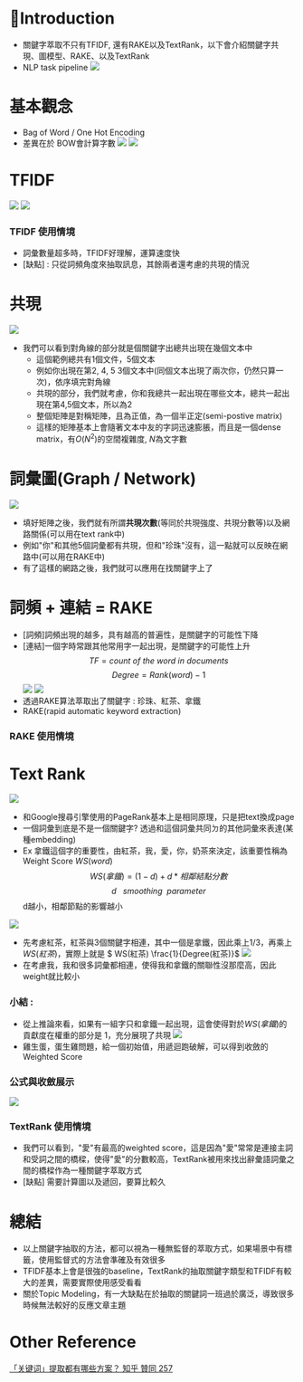 # Introduction 
* 關鍵字萃取不只有TFIDF, 還有RAKE以及TextRank，以下會介紹關鍵字共現、圖模型、RAKE、以及TextRank
* NLP task pipeline
<img src = '/images/keywordExtraction_1.png'></img>
# 基本觀念
* Bag of Word / One Hot Encoding
* 差異在於 BOW會計算字數
<img src = '/images/keywordExtraction_2.png'></img>
<img src = '/images/keywordExtraction_3.png'></img>
# TFIDF 
<img src = '/images/keywordExtraction_13.png'></img>
<img src = '/images/keywordExtraction_14.png'></img>
### TFIDF 使用情境
* 詞彙數量超多時，TFIDF好理解，運算速度快
* [缺點] : 只從詞頻角度來抽取訊息，其餘兩者還考慮的共現的情況
# 共現
<img src = '/images/keywordExtraction_4.png'></img>
* 我們可以看到對角線的部分就是個關鍵字出總共出現在幾個文本中
  * 這個範例總共有1個文件，5個文本
  * 例如你出現在第2, 4, 5 3個文本中(同個文本出現了兩次你，仍然只算一次)，依序填完對角線
  * 共現的部分，我們就考慮，你和我總共一起出現在哪些文本，總共一起出現在第4,5個文本，所以為2
  * 整個矩陣是對稱矩陣，且為正值，為一個半正定(semi-postive matrix)
  * 這樣的矩陣基本上會隨著文本中友的字詞迅速膨脹，而且是一個dense matrix，有$O(N^{2})$的空間複雜度, $N$為文字數
# 詞彙圖(Graph / Network)
<img src = '/images/keywordExtraction_5.png'></img>
* 填好矩陣之後，我們就有所謂**共現次數**(等同於共現強度、共現分數等)以及網路關係(可以用在text rank中)
* 例如"你"和其他5個詞彙都有共現，但和"珍珠"沒有，這一點就可以反映在網路中(可以用在RAKE中)
* 有了這樣的網路之後，我們就可以應用在找關鍵字上了
# 詞頻 + 連結 = RAKE
* [詞頻]詞頻出現的越多，具有越高的普遍性，是關鍵字的可能性下降
* [連結]一個字時常跟其他常用字一起出現，是關鍵字的可能性上升
$$
TF = count~of~the~word~in~documents
$$
$$
Degree = Rank(word) - 1
$$
<img src = '/images/keywordExtraction_6.png'></img>
<img src = '/images/keywordExtraction_7.png'></img>
* 透過RAKE算法萃取出了關鍵字 : 珍珠、紅茶、拿鐵
* RAKE(rapid automatic keyword extraction)
### RAKE 使用情境
# Text Rank 
<img src = '/images/keywordExtraction_8.png'></img>
* 和Google搜尋引擎使用的PageRank基本上是相同原理，只是把text換成page
* 一個詞彙到底是不是一個關鍵字? 透過和這個詞彙共同ㄉ的其他詞彙來表達(某種embedding)
* Ex 拿鐵這個字的重要性，由紅茶，我，愛，你，奶茶來決定，該重要性稱為Weight Score $WS(word)$
$$
WS(拿鐵) = (1-d) + d*相鄰結點分數
$$
$$
d~~~ smoothing~~parameter
$$
d越小，相鄰節點的影響越小

<img src = '/images/keywordExtraction_9.png'></img>
* 先考慮紅茶，紅茶與3個關鍵字相連，其中一個是拿鐵，因此乘上1/3，再乘上$WS(紅茶)$，實際上就是 $ WS(紅茶) \frac{1}{Degree(紅茶)}$
<img src = '/images/keywordExtraction_10.png'></img>
* 在考慮我，我和很多詞彙都相連，使得我和拿鐵的關聯性沒那麼高，因此weight就比較小
### 小結 : 
* 從上推論來看，如果有一組字只和拿鐵一起出現，這會使得對於$WS(拿鐵)$的貢獻度在權重的部分是 1，充分展現了共現
<img src = '/images/keywordExtraction_11.png'></img>
* 雞生蛋，蛋生雞問題，給一個初始值，用遞迴跑破解，可以得到收斂的Weighted Score
### 公式與收斂展示
<img src = '/images/keywordExtraction_12.png'></img>
### TextRank 使用情境
* 我們可以看到，"愛"有最高的weighted score，這是因為"愛"常常是連接主詞和受詞之間的橋樑，使得"愛"的分數較高，TextRank被用來找出辭彙語詞彙之間的橋樑作為一種關鍵字萃取方式
* [缺點] 需要計算圖以及遞回，要算比較久

# 總結 
* 以上關鍵字抽取的方法，都可以視為一種無監督的萃取方式，如果場景中有標籤，使用監督式的方法會準確及有效很多
* TFIDF基本上會是很強的baseline，TextRank的抽取關鍵字類型和TFIDF有較大的差異，需要實際使用感受看看
* 關於Topic Modeling，有一大缺點在於抽取的關鍵詞一班過於廣泛，導致很多時候無法較好的反應文章主題
# Other Reference
[「关键词」提取都有哪些方案？ 知乎 贊同 257](https://www.zhihu.com/question/21104071/answer/121576297)